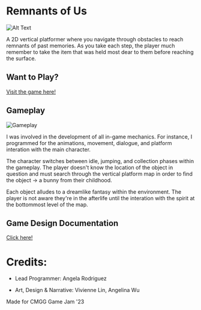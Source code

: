 # Remnants of Us

![Alt Text](https://img.itch.zone/aW1nLzExNzA0MTE3LnBuZw==/original/bHUuLO.png)

A 2D vertical platformer where you navigate through obstacles to reach remnants of past memories. As you take each step, the player much remember to take the item that was held most dear to them before reaching the surface.

## Want to Play?

[Visit the game here!](https://itch.io/jam/cmgg-game-jam-23/rate/1990788)

 ## Gameplay

 ![Gameplay](https://github.com/angela-rodriguezz/Remnants-Of-Us/blob/Angela/%E3%83%AC%E3%82%B3%E3%83%BC%E3%83%87%E3%82%A3%E3%83%B3%E3%82%B0%202023-04-06%20160228.gif?raw=true)

 I was involved in the development of all in-game mechanics. For instance, I programmed for the animations, movement, dialogue, and platform interation with the main character.

 The character switches between idle, jumping, and collection phases within the gameplay. The player doesn't know the location of the object in question and must search through the vertical platform map in order to find the object -> a bunny from their childhood.

 Each object alludes to a dreamlike fantasy within the environment. The player is not aware they're in the afterlife until the interation with the spirit at the bottommost level of the map.

## Game Design Documentation

[Click here!](https://docs.google.com/document/d/1I9JIJ2HpDFH6dyR2thWQxhgpPNN95ThgtzlLuKo3ejk/edit#heading=h.ywudmm9pog3d)

# Credits:

- Lead Programmer: Angela Rodriguez

- Art, Design & Narrative: Vivienne Lin, Angelina Wu

Made for CMGG Game Jam '23
